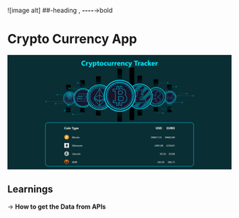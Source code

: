 ![image alt] ##-heading , **----**->bold
# **Crypto Currency App**
![image alt](https://github.com/mukeshvommu318/React_Crypto_Currency_Routing_NXT_CS24/blob/7558c6328c64df73093a9bb3d3e4ac73fb914a8c/Screenshot%20(4).png)

## Learnings
-> **How to get the Data from APIs**













